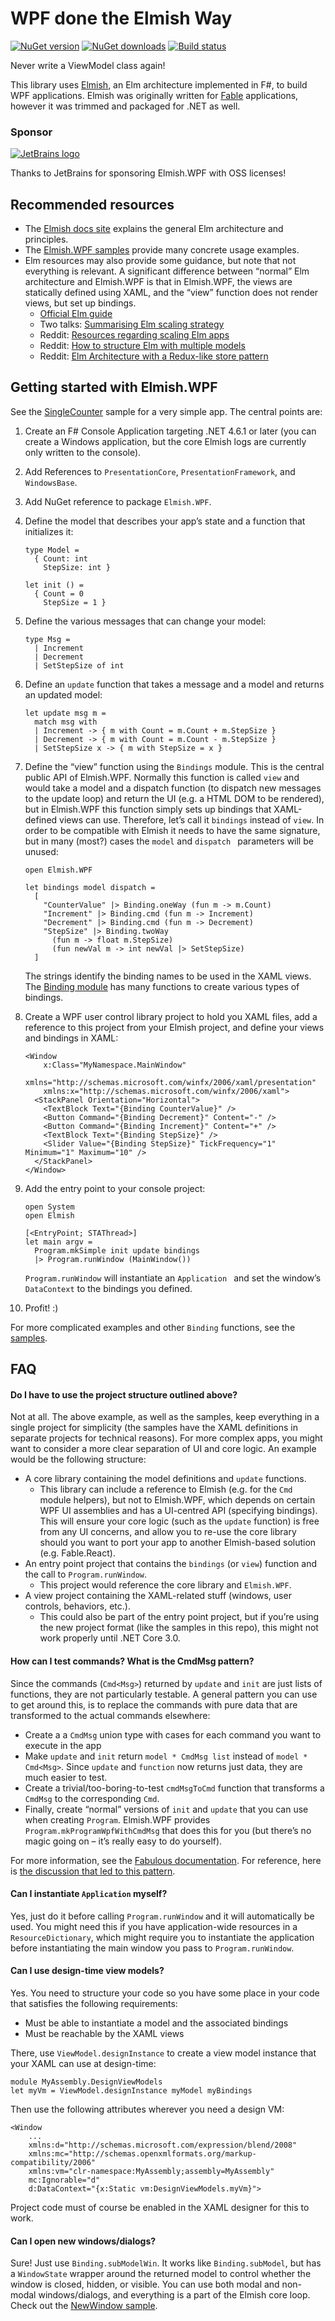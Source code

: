 WPF done the Elmish Way
=======================

[![NuGet version](https://img.shields.io/nuget/v/Elmish.WPF.svg)](https://www.nuget.org/packages/Elmish.WPF) [![NuGet downloads](https://img.shields.io/nuget/dt/Elmish.WPF.svg)](https://www.nuget.org/packages/Elmish.WPF) [![Build status](https://img.shields.io/appveyor/ci/cmeeren/elmish-wpf/master.svg?label=master)](https://ci.appveyor.com/project/cmeeren/elmish-wpf/branch/master)

Never write a ViewModel class again!

This library uses [Elmish](https://elmish.github.io/elmish), an Elm architecture implemented in F#, to build WPF applications. Elmish was originally written for [Fable](http://fable.io) applications, however it was trimmed and packaged for .NET as well.

### Sponsor

[![JetBrains logo](jetbrains.svg)](https://www.jetbrains.com/?from=Elmish.WPF)

Thanks to JetBrains for sponsoring Elmish.WPF with OSS licenses!

Recommended resources
---------------------

* The [Elmish docs site](https://elmish.github.io/elmish) explains the general Elm architecture and principles.
* The [Elmish.WPF samples](https://github.com/elmish/Elmish.WPF/tree/master/src/Samples) provide many concrete usage examples.
* Elm resources may also provide some guidance, but note that not everything is relevant. A significant difference between “normal” Elm architecture and Elmish.WPF is that in Elmish.WPF, the views are statically defined using XAML, and the “view” function does not render views, but set up bindings.
  * [Official Elm guide](https://guide.elm-lang.org)
  * Two talks: [Summarising Elm scaling strategy](https://dev.to/elmupdate/summarising-elm-scaling-strategy-1bjn)
  * Reddit: [Resources regarding scaling Elm apps](https://www.reddit.com/r/elm/comments/65s0g4/resources_regarding_scaling_elm_apps/)
  * Reddit: [How to structure Elm with multiple models](https://www.reddit.com/r/elm/comments/5jd2xn/how_to_structure_elm_with_multiple_models/dbuu0m4/)
  * Reddit: [Elm Architecture with a Redux-like store pattern](https://www.reddit.com/r/elm/comments/5xdl9z/elm_architecture_with_a_reduxlike_store_pattern/)

Getting started with Elmish.WPF
-------------------------------

See the [SingleCounter](https://github.com/elmish/Elmish.WPF/tree/master/src/Samples) sample for a very simple app. The central points are:

1. Create an F# Console Application targeting .NET 4.6.1 or later (you can create a Windows application, but the core Elmish logs are currently only written to the console).

2. Add References to `PresentationCore`, `PresentationFramework`, and `WindowsBase`.

3. Add NuGet reference to package `Elmish.WPF`.

4. Define the model that describes your app’s state and a function that initializes it:

   ```F#
   type Model =
     { Count: int
       StepSize: int }
   
   let init () =
     { Count = 0
       StepSize = 1 }
   ```

5. Define the various messages that can change your model:

   ```F#
   type Msg =
     | Increment
     | Decrement
     | SetStepSize of int
   ```

6. Define an `update` function that takes a message and a model and returns an updated model:

   ```F#
   let update msg m =
     match msg with
     | Increment -> { m with Count = m.Count + m.StepSize }
     | Decrement -> { m with Count = m.Count - m.StepSize }
     | SetStepSize x -> { m with StepSize = x }
   ```

7. Define the “view” function using the `Bindings` module. This is the central public API of Elmish.WPF. Normally this function is called `view` and would take a model and a dispatch function (to dispatch new messages to the update loop) and return the UI (e.g. a HTML DOM to be rendered), but in Elmish.WPF this function simply sets up bindings that XAML-defined views can use. Therefore, let’s call it `bindings` instead of `view`. In order to be compatible with Elmish it needs to have the same signature, but in many (most?) cases the `model` and `dispatch ` parameters will be unused:

   ```F#
   open Elmish.WPF
   
   let bindings model dispatch =
     [
       "CounterValue" |> Binding.oneWay (fun m -> m.Count)
       "Increment" |> Binding.cmd (fun m -> Increment)
       "Decrement" |> Binding.cmd (fun m -> Decrement)
       "StepSize" |> Binding.twoWay
         (fun m -> float m.StepSize)
         (fun newVal m -> int newVal |> SetStepSize)
     ]
   ```

   The strings identify the binding names to be used in the XAML views. The [Binding module](https://github.com/elmish/Elmish.WPF/blob/master/src/Elmish.WPF/Binding.fs) has many functions to create various types of bindings.

8. Create a WPF user control library project to hold you XAML files, add a reference to this project from your Elmish project, and define your views and bindings in XAML:

   ```xaml
   <Window
       x:Class="MyNamespace.MainWindow"
       xmlns="http://schemas.microsoft.com/winfx/2006/xaml/presentation"
       xmlns:x="http://schemas.microsoft.com/winfx/2006/xaml">
     <StackPanel Orientation="Horizontal">
       <TextBlock Text="{Binding CounterValue}" />
       <Button Command="{Binding Decrement}" Content="-" />
       <Button Command="{Binding Increment}" Content="+" />
       <TextBlock Text="{Binding StepSize}" />
       <Slider Value="{Binding StepSize}" TickFrequency="1" Minimum="1" Maximum="10" />
     </StackPanel>
   </Window>
   ```

9. Add the entry point to your console project:

   ```F#
   open System
   open Elmish
   
   [<EntryPoint; STAThread>]
   let main argv =
     Program.mkSimple init update bindings
     |> Program.runWindow (MainWindow())
   ```

   `Program.runWindow` will instantiate an `Application ` and set the window’s `DataContext` to the bindings you defined.

10. Profit! :)

For more complicated examples and other `Binding` functions, see the [samples](https://github.com/elmish/Elmish.WPF/tree/master/src/Samples).

FAQ
---

#### Do I have to use the project structure outlined above?

Not at all. The above example, as well as the samples, keep everything in a single project for simplicity (the samples have the XAML definitions in separate projects for technical reasons). For more complex apps, you might want to consider a more clear separation of UI and core logic. An example would be the following structure:

* A core library containing the model definitions and `update` functions.
  * This library can include a reference to Elmish (e.g. for the `Cmd` module helpers), but not to Elmish.WPF, which depends on certain WPF UI assemblies and has a UI-centred API (specifying bindings). This will ensure your core logic (such as the `update` function) is free from any UI concerns, and allow you to re-use the core library should you want to port your app to another Elmish-based solution (e.g. Fable.React).
* An entry point project that contains the `bindings` (or `view`) function and the call to `Program.runWindow`.
  * This project would reference the core library and `Elmish.WPF`.
* A view project containing the XAML-related stuff (windows, user controls, behaviors, etc.).
  * This could also be part of the entry point project, but if you’re using the new project format (like the samples in this repo), this might not work properly until .NET Core 3.0.

#### How can I test commands? What is the CmdMsg pattern?

Since the commands (`Cmd<Msg>`) returned by `update` and `init` are just lists of functions, they are not particularly testable. A general pattern you can use to get around this, is to replace the commands with pure data that are transformed to the actual commands elsewhere:

* Create a a `CmdMsg` union type with cases for each command you want to execute in the app
* Make `update` and `init` return `model * CmdMsg list`  instead of `model * Cmd<Msg>`. Since `update` and `function` now returns just data, they are much easier to test.
* Create a trivial/too-boring-to-test `cmdMsgToCmd` function that transforms a `CmdMsg` to the corresponding `Cmd`.
* Finally, create “normal” versions of `init` and `update` that you can use when creating `Program`. Elmish.WPF provides `Program.mkProgramWpfWithCmdMsg` that does this for you (but there’s no magic going on – it’s really easy to do yourself).

For more information, see the [Fabulous documentation](https://fsprojects.github.io/Fabulous/update.html#replacing-commands-with-command-messages-for-better-testability). For reference, here is [the discussion that led to this pattern](https://github.com/fsprojects/Fabulous/pull/320#issuecomment-491522737).

#### Can I instantiate `Application` myself?

Yes, just do it before calling `Program.runWindow` and it will automatically be used. You might need this if you have application-wide resources in a `ResourceDictionary`, which might require you to instantiate the application before instantiating the main window you pass to `Program.runWindow`.

#### Can I use design-time view models?

Yes. You need to structure your code so you have some place in your code that satisfies the following requirements:

* Must be able to instantiate a model and the associated bindings
* Must be reachable by the XAML views

There, use `ViewModel.designInstance` to create a view model instance that your XAML can use at design-time:

```F#
module MyAssembly.DesignViewModels
let myVm = ViewModel.designInstance myModel myBindings
```

Then use the following attributes wherever you need a design VM:

```XAML
<Window
    ...
    xmlns:d="http://schemas.microsoft.com/expression/blend/2008"
    xmlns:mc="http://schemas.openxmlformats.org/markup-compatibility/2006"
    xmlns:vm="clr-namespace:MyAssembly;assembly=MyAssembly"
    mc:Ignorable="d"
    d:DataContext="{x:Static vm:DesignViewModels.myVm}">
```

Project code must of course be enabled in the XAML designer for this to work.

#### Can I open new windows/dialogs?

Sure! Just use `Binding.subModelWin`. It works like `Binding.subModel`, but has a `WindowState` wrapper around the returned model to control whether the window is closed, hidden, or visible. You can use both modal and non-modal windows/dialogs, and everything is a part of the Elmish core loop. Check out the [NewWindow sample](https://github.com/elmish/Elmish.WPF/tree/master/src/Samples).